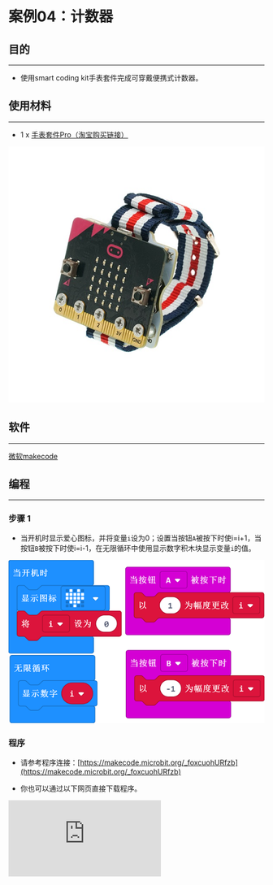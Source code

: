 # 案例04：计数器

## 目的
---
- 使用smart coding kit手表套件完成可穿戴便携式计数器。

## 使用材料
---

- 1 x [手表套件Pro（淘宝购买链接）](https://item.taobao.com/item.htm?ft=t&id=582042009614)



![](./images/smart_coding_kit_case_04_01.png)



## 软件
---

[微软makecode](https://makecode.microbit.org/#)

## 编程
---
### 步骤 1

- 当开机时显示爱心图标，并将变量`i`设为0；设置当按钮`A`被按下时使i=i+1，当按钮`B`被按下时使i=i-1，在无限循环中使用显示数字积木块显示变量`i`的值。


![](./images/smart_coding_kit_case_04_02.png)



### 程序
- 请参考程序连接：[https://makecode.microbit.org/_foxcuohURfzb](https://makecode.microbit.org/_foxcuohURfzb)

- 你也可以通过以下网页直接下载程序。

<div
    style={{
        position: 'relative',
        paddingBottom: '60%',
        overflow: 'hidden',
    }}
>
    <iframe
        src="https://makecode.microbit.org/_foxcuohURfzb"
        frameborder="0"
        sandbox="allow-popups allow-forms allow-scripts allow-same-origin"
        style={{
            position: 'absolute',
            width: '100%',
            height: '100%',
        }}
    />
</div>
---


## 结论
---

- 通过按钮`A`或者`B`进行计数并显示。

## 思考
---


## 常见问题
---


## 相关阅读
---
